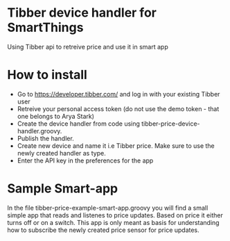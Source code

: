 # Tibber device handler for SmartThings
Using Tibber api to retreive price and use it in smart app

# How to install
* Go to https://developer.tibber.com/ and log in with your existing Tibber user
* Retreive your personal access token (do not use the demo token - that one belongs to Arya Stark)
* Create the device handler from code using tibber-price-device-handler.groovy.
* Publish the handler.
* Create new device and name it i.e Tibber price. Make sure to use the newly created handler as type.
* Enter the API key in the preferences for the app

# Sample Smart-app
In the file tibber-price-example-smart-app.groovy you will find a small simple app that reads and listenes to price updates. Based on price it either turns off or on a switch. This app is only meant as basis for understanding how to subscribe the newly created price sensor for price updates.
